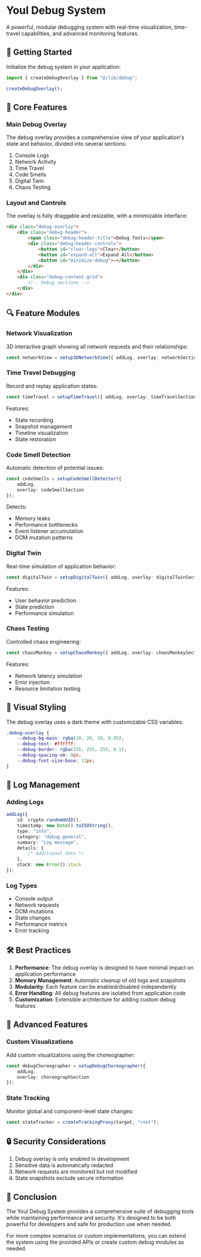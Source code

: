 # YouI Debug System

A powerful, modular debugging system with real-time visualization, time-travel capabilities, and advanced monitoring features.

## 🚀 Getting Started

Initialize the debug system in your application:

```ts
import { createDebugOverlay } from "@/lib/debug";

createDebugOverlay();
```

## 🎯 Core Features

### Main Debug Overlay

The debug overlay provides a comprehensive view of your application's state and behavior, divided into several sections:

1. Console Logs
2. Network Activity
3. Time Travel
4. Code Smells
5. Digital Twin
6. Chaos Testing

### Layout and Controls

The overlay is fully draggable and resizable, with a minimizable interface:

```html
<div class="debug-overlay">
    <div class="debug-header">
        <span class="debug-header-title">Debug Tools</span>
        <div class="debug-header-controls">
            <button id="clear-logs">Clear</button>
            <button id="expand-all">Expand All</button>
            <button id="minimize-debug">−</button>
        </div>
    </div>
    <div class="debug-content-grid">
        <!-- Debug sections -->
    </div>
</div>
```

## 🔍 Feature Modules

### Network Visualization

3D interactive graph showing all network requests and their relationships:

```ts
const networkView = setup3DNetworkView({ addLog, overlay: networkSection });
```

### Time Travel Debugging

Record and replay application states:

```ts
const timeTravel = setupTimeTravel({ addLog, overlay: timeTravelSection });
```

Features:

-   State recording
-   Snapshot management
-   Timeline visualization
-   State restoration

### Code Smell Detection

Automatic detection of potential issues:

```ts
const codeSmells = setupCodeSmellDetector({
    addLog,
    overlay: codeSmellSection
});
```

Detects:

-   Memory leaks
-   Performance bottlenecks
-   Event listener accumulation
-   DOM mutation patterns

### Digital Twin

Real-time simulation of application behavior:

```ts
const digitalTwin = setupDigitalTwin({ addLog, overlay: digitalTwinSection });
```

Features:

-   User behavior prediction
-   State prediction
-   Performance simulation

### Chaos Testing

Controlled chaos engineering:

```ts
const chaosMonkey = setupChaosMonkey({ addLog, overlay: chaosMonkeySection });
```

Features:

-   Network latency simulation
-   Error injection
-   Resource limitation testing

## 🎨 Visual Styling

The debug overlay uses a dark theme with customizable CSS variables:

```css
.debug-overlay {
    --debug-bg-main: rgba(20, 20, 20, 0.95);
    --debug-text: #ffffff;
    --debug-border: rgba(255, 255, 255, 0.1);
    --debug-spacing-sm: 8px;
    --debug-font-size-base: 12px;
}
```

## 🔄 Log Management

### Adding Logs

```ts
addLog({
    id: crypto.randomUUID(),
    timestamp: new Date().toISOString(),
    type: "info",
    category: "debug.general",
    summary: "Log message",
    details: {
        /* Additional data */
    },
    stack: new Error().stack
});
```

### Log Types

-   Console output
-   Network requests
-   DOM mutations
-   State changes
-   Performance metrics
-   Error tracking

## 🛠️ Best Practices

1. **Performance**: The debug overlay is designed to have minimal impact on application performance
2. **Memory Management**: Automatic cleanup of old logs and snapshots
3. **Modularity**: Each feature can be enabled/disabled independently
4. **Error Handling**: All debug features are isolated from application code
5. **Customization**: Extensible architecture for adding custom debug features

## 🌟 Advanced Features

### Custom Visualizations

Add custom visualizations using the choreographer:

```ts
const debugChoreographer = setupDebugChoreographer({
    addLog,
    overlay: choreographSection
});
```

### State Tracking

Monitor global and component-level state changes:

```ts
const stateTracker = createTrackingProxy(target, "root");
```

## 🔒 Security Considerations

1. Debug overlay is only enabled in development
2. Sensitive data is automatically redacted
3. Network requests are monitored but not modified
4. State snapshots exclude secure information

## 🌟 Conclusion

The YouI Debug System provides a comprehensive suite of debugging tools while maintaining performance and security. It's designed to be both powerful for developers and safe for production use when needed.

For more complex scenarios or custom implementations, you can extend the system using the provided APIs or create custom debug modules as needed.
